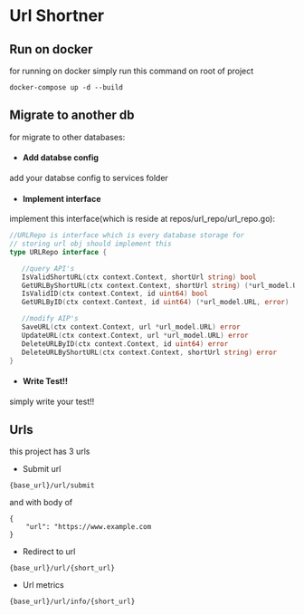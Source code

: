 
# Url Shortner

## Run on docker
for running on docker simply run this command on root of project
```
docker-compose up -d --build
```

## Migrate to another db
for migrate to other databases:

- #### Add databse config

add your databse config to services folder

-  #### Implement interface

implement this interface(which is reside at repos/url_repo/url_repo.go):
 ```go
//URLRepo is interface which is every database storage for
// storing url obj should implement this
type URLRepo interface {

	//query API's
	IsValidShortURL(ctx context.Context, shortUrl string) bool
	GetURLByShortURL(ctx context.Context, shortUrl string) (*url_model.URL, error)
	IsValidID(ctx context.Context, id uint64) bool
	GetURLByID(ctx context.Context, id uint64) (*url_model.URL, error)

	//modify AIP's
	SaveURL(ctx context.Context, url *url_model.URL) error
	UpdateURL(ctx context.Context, url *url_model.URL) error
	DeleteURLByID(ctx context.Context, id uint64) error
	DeleteURLByShortURL(ctx context.Context, shortUrl string) error
}
 ```
- #### Write Test!!
simply write your test!!

## Urls
this project has 3 urls

- Submit url
```
{base_url}/url/submit
```
and with body of 
```
{
    "url": "https://www.example.com
}
```

- Redirect to url
```
{base_url}/url/{short_url}
```

- Url metrics
```
{base_url}/url/info/{short_url}
```
